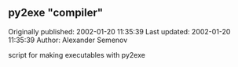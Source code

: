 ## py2exe "compiler" 
Originally published: 2002-01-20 11:35:39 
Last updated: 2002-01-20 11:35:39 
Author: Alexander Semenov 
 
script for making executables with py2exe